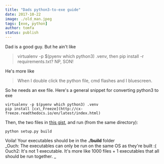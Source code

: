 ```yaml
---
title: "Dads python3-to-exe guide"
date: 2017-10-22
image: ./old_man.jpeg
tags: [exe, python]
author: tomfa
status: publish
---
```


Dad is a good guy. But he ain't like

> virtualenv -p $(pyenv which python3) .venv, then pip install -r requirements.txt? NP, SON!

He's more like

> When I double click the python file, cmd flashes and I bluescreen.

So he needs an exe file. Here's a general snippet for converting python3 to exe

```
virtualenv -p $(pyenv which python3) .venv
pip install [cx\_Freeze](http://cx-freeze.readthedocs.io/en/latest/index.html)
```

Then, the two files in [this gist](https://gist.github.com/tomfa/9677ff180bbfc02a47b164cd70e4fb59), and run (from the same directory):

```
python setup.py build
```

Voila! Your executables should be in the **./build** folder _Ouch: The executables can only be run on the same OS as they're built :( Ouch2: It's not 1 executable. It's more like 1000 files + 1 executables that all should be run together. _
